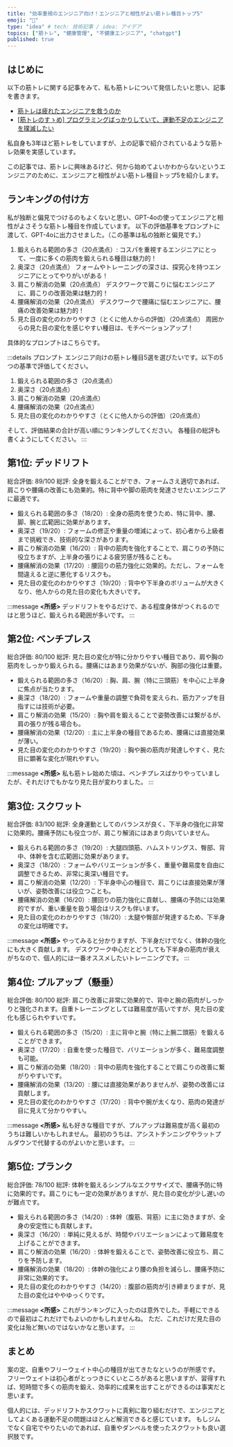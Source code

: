 ```yaml
---
title: "効率重視のエンジニア向け！エンジニアと相性がよい筋トレ種目トップ5"
emoji: "💪"
type: "idea" # tech: 技術記事 / idea: アイデア
topics: ["筋トレ", "健康管理", "不健康エンジニア", "chatgpt"]
published: true
---
```


## はじめに

以下の筋トレに関する記事をみて、私も筋トレについて発信したいと思い、記事を書きます。

* [筋トレは疲れたエンジニアを救うのか](https://zenn.dev/tyapam/articles/ec87aa365ba087)
* [[筋トレのすゝめ] プログラミングばっかりしていて、運動不足のエンジニアを撲滅したい](https://zenn.dev/manalink_dev/articles/d21c1e99e4c99c)

私自身も3年ほど筋トレをしていますが、上の記事で紹介されているような筋トレ効果を実感しています。

この記事では、筋トレに興味あるけど、何から始めてよいかわからないというエンジニアのために、エンジニアと相性がよい筋トレ種目トップ5を紹介します。

## ランキングの付け方

私が独断と偏見でつけるのもよくないと思い、GPT-4oの使ってエンジニアと相性がよさそうな筋トレ種目を作成しています。
以下の評価基準をプロンプトに渡して、GPT-4oに出力させました。（この基準は私の独断と偏見です。）

1.	鍛えられる範囲の多さ（20点満点）:
コスパを重視するエンジニアにとって、一度に多くの筋肉を鍛えられる種目は魅力的！
2.	奥深さ（20点満点）
フォームやトレーニングの深さは、探究心を持つエンジニアにとってやりがいがある！
3.	肩こり解消の効果（20点満点）
デスクワークで肩こりに悩むエンジニアに、肩こりの改善効果は魅力的！
4.	腰痛解消の効果（20点満点）
デスクワークで腰痛に悩むエンジニアに、腰痛の改善効果は魅力的！
5.	見た目の変化のわかりやすさ（とくに他人からの評価）（20点満点）
周囲からの見た目の変化を感じやすい種目は、モチベーションアップ！

具体的なプロンプトはこちらです。

:::details プロンプト
エンジニア向けの筋トレ種目5選を選びたいです。以下の5つの基準で評価してください。

1.	鍛えられる範囲の多さ（20点満点）
2.	奥深さ（20点満点）
3.	肩こり解消の効果（20点満点）
4.	腰痛解消の効果（20点満点）
5.	見た目の変化のわかりやすさ（とくに他人からの評価）（20点満点）

そして、評価結果の合計が高い順にランキングしてください。
各種目の総評も書くようにしてください。
:::

## 第1位: デッドリフト

総合評価: 89/100
総評: 全身を鍛えることができ、フォームさえ適切であれば、肩こりや腰痛の改善にも効果的。特に背中や脚の筋肉を発達させたいエンジニアに最適です。

* 鍛えられる範囲の多さ（18/20）: 全身の筋肉を使うため、特に背中、腰、脚、腕と広範囲に効果があります。
* 奥深さ（19/20）: フォームの修正や重量の増減によって、初心者から上級者まで挑戦でき、技術的な深さがあります。
* 肩こり解消の効果（16/20）: 背中の筋肉を強化することで、肩こりの予防に役立ちますが、上半身の張りによる疲労感が残ることも。
* 腰痛解消の効果（17/20）: 腰回りの筋力強化に効果的。ただし、フォームを間違えると逆に悪化するリスクも。
* 見た目の変化のわかりやすさ（19/20）: 背中や下半身のボリュームが大きくなり、他人からの見た目の変化も大きいです。

:::message
**<所感>**
デッドリフトをやるだけで、ある程度身体がつくれるのではと思うほど、鍛えられる範囲が多いです。
:::

## 第2位: ベンチプレス

総合評価: 80/100
総評: 見た目の変化が特に分かりやすい種目であり、肩や胸の筋肉をしっかり鍛えられる。腰痛にはあまり効果がないが、胸部の強化は重要。

* 鍛えられる範囲の多さ（16/20）: 胸、肩、腕（特に三頭筋）を中心に上半身に焦点が当たります。
* 奥深さ（18/20）: フォームや重量の調整で負荷を変えられ、筋力アップを目指すには技術が必要。
* 肩こり解消の効果（15/20）: 胸や肩を鍛えることで姿勢改善には繋がるが、肩の張りが残る場合も。
* 腰痛解消の効果（12/20）: 主に上半身の種目であるため、腰痛には直接効果が薄い。
* 見た目の変化のわかりやすさ（19/20）: 胸や腕の筋肉が発達しやすく、見た目に顕著な変化が現れやすい。

:::message
**<所感>**
私も筋トレ始めた頃は、ベンチプレスばかりやっていましたが、それだけでもかなり見た目が変わりました。
:::


## 第3位: スクワット

総合評価: 83/100
総評: 全身運動としてのバランスが良く、下半身の強化に非常に効果的。腰痛予防にも役立つが、肩こり解消にはあまり向いていません。

* 鍛えられる範囲の多さ（19/20）: 大腿四頭筋、ハムストリングス、臀部、背中、体幹を含む広範囲に効果があります。
* 奥深さ（18/20）: フォームやバリエーションが多く、重量や難易度を自由に調整できるため、非常に奥深い種目です。
* 肩こり解消の効果（12/20）: 下半身中心の種目で、肩こりには直接効果が薄いが、姿勢改善には役立つことも。
* 腰痛解消の効果（16/20）: 腰回りの筋力強化に貢献し、腰痛の予防には効果的ですが、重い重量を扱う場合はリスクも伴います。
* 見た目の変化のわかりやすさ（18/20）: 太腿や臀部が発達するため、下半身の変化は明確です。

:::message
**<所感>**
やってみると分かりますが、下半身だけでなく、体幹の強化にも大きく貢献します。
デスクワーク中心だとどうしても下半身の筋肉が衰えがちなので、個人的には一番オススメしたいトレーニングです。
:::


## 第4位: プルアップ（懸垂）

総合評価: 80/100
総評: 肩こり改善に非常に効果的で、背中と腕の筋肉がしっかりと強化されます。自重トレーニングとしては難易度が高いですが、見た目の変化も感じられやすいです。

* 鍛えられる範囲の多さ（15/20）: 主に背中と腕（特に上腕二頭筋）を鍛えることができます。
* 奥深さ（17/20）: 自重を使った種目で、バリエーションが多く、難易度調整も可能。
* 肩こり解消の効果（18/20）: 背中の筋肉を強化することで肩こりの改善に繋がりやすいです。
* 腰痛解消の効果（13/20）: 腰には直接効果がありませんが、姿勢の改善には貢献します。
* 見た目の変化のわかりやすさ（17/20）: 背中や腕が太くなり、筋肉の発達が目に見えて分かりやすい。

:::message
**<所感>**
私も好きな種目ですが、プルアップは難易度が高く最初のうちは難しいかもしれません。
最初のうちは、アシストチンニングやラットプルダウンで代替するのがよいかと思います。
:::

## 第5位: プランク

総合評価: 78/100
総評: 体幹を鍛えるシンプルなエクササイズで、腰痛予防に特に効果的です。肩こりにも一定の効果がありますが、見た目の変化が少し遅いのが難点です。

* 鍛えられる範囲の多さ（14/20）: 体幹（腹筋、背筋）に主に効きますが、全身の安定性にも貢献します。
* 奥深さ（16/20）: 単純に見えるが、時間やバリエーションによって難易度を上げることができます。
* 肩こり解消の効果（16/20）: 体幹を鍛えることで、姿勢改善に役立ち、肩こりを予防します。
* 腰痛解消の効果（18/20）: 体幹の強化により腰の負担を減らし、腰痛予防に非常に効果的です。
* 見た目の変化のわかりやすさ（14/20）: 腹部の筋肉が引き締まりますが、見た目の変化はややゆっくりです。

:::message
**<所感>**
これがランキングに入ったのは意外でした。手軽にできるので最初はこれだけでもよいのかもしれませんね。
ただ、これだけだ見た目の変化は殆ど無いのではないかなと思います。
:::

## まとめ

案の定、自重やフリーウェイト中心の種目が出てきたなというのが所感です。
フリーウェイトは初心者がとっつきにくいところがあると思いますが、習得すれば、短時間で多くの筋肉を鍛え、効率的に成果を出すことができるのは事実だと思います。

個人的には、デッドリフトかスクワットに真剣に取り組むだけで、エンジニアとしてよくある運動不足の問題はほとんど解消できると感じています。
もしジムでなく自宅でやりたいのであれば、自重やダンベルを使ったスクワットも良い選択肢です。

